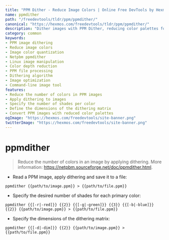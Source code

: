 ```yaml
---
title: "PPM Dither - Reduce Image Colors | Online Free DevTools by Hexmos"
name: ppmdither
path: "/freedevtools/tldr/ppm/ppmdither/"
canonical: "https://hexmos.com/freedevtools/tldr/ppm/ppmdither/"
description: "Dither images with PPM Dither, reducing color palettes for optimized file sizes. Free online tool, no registration required."
category: common
keywords:
- PPM image dithering
- Reduce image colors
- Image color quantization
- Netpbm ppmdither
- Linux image manipulation
- Color depth reduction
- PPM file processing
- Dithering algorithm
- Image optimization
- Command-line image tool
features:
- Reduce the number of colors in PPM images
- Apply dithering to images
- Specify the number of shades per color
- Define the dimensions of the dithering matrix
- Convert PPM images with reduced color palettes
ogImage: "https://hexmos.com/freedevtools/site-banner.png"
twitterImage: "https://hexmos.com/freedevtools/site-banner.png"
---
```


# ppmdither

> Reduce the number of colors in an image by applying dithering.
> More information: <https://netpbm.sourceforge.net/doc/ppmdither.html>.

- Read a PPM image, apply dithering and save it to a file:

`ppmdither {{path/to/image.ppm}} > {{path/to/file.ppm}}`

- Specify the desired number of shades for each primary color:

`ppmdither {{[-r|-red]}} {{2}} {{[-g|-green]}} {{3}} {{[-b|-blue]}} {{2}} {{path/to/image.ppm}} > {{path/to/file.ppm}}`

- Specify the dimensions of the dithering matrix:

`ppmdither {{[-d|-dim]}} {{2}} {{path/to/image.ppm}} > {{path/to/file.ppm}}`
